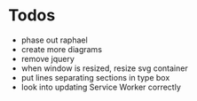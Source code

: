 # Todos

- phase out raphael
- create more diagrams
- remove jquery
- when window is resized, resize svg container
- put lines separating sections in type box
- look into updating Service Worker correctly

